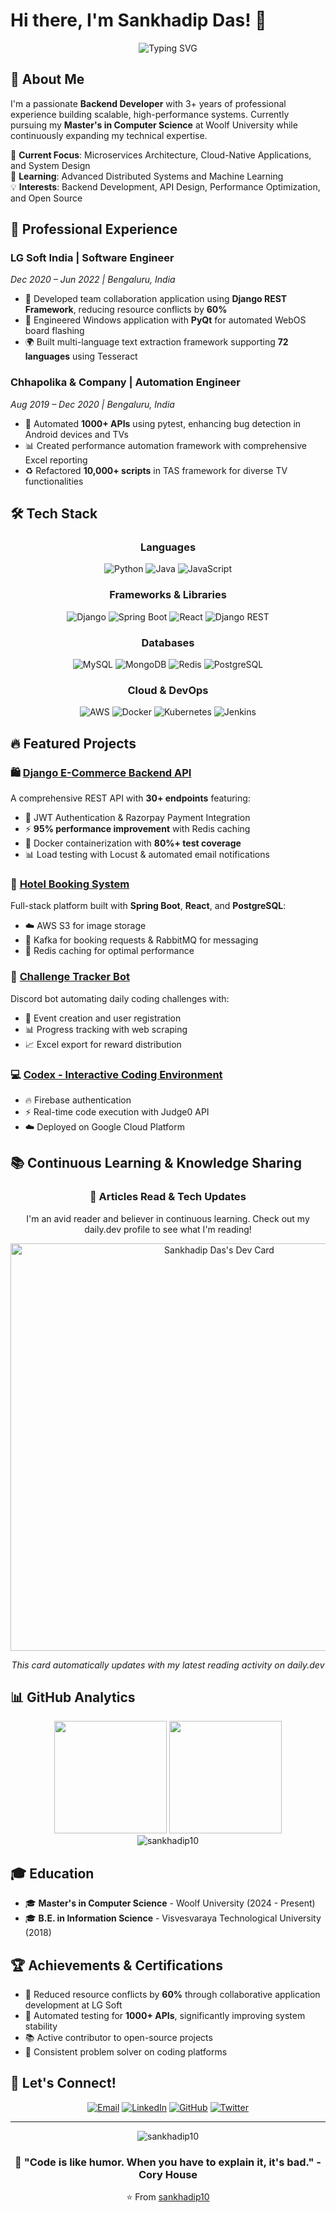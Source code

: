 # Hi there, I'm Sankhadip Das! 👋

<div align="center">
  <img src="https://readme-typing-svg.herokuapp.com?font=Fira+Code&pause=1000&color=2E86C1&center=true&vCenter=true&width=435&lines=Backend+Developer;Django+%7C+React+%7C+Spring+Boot;Building+Scalable+Systems;Always+Learning%2C+Always+Growing" alt="Typing SVG" />
</div>

## 🚀 About Me

I'm a passionate **Backend Developer** with 3+ years of professional experience building scalable, high-performance systems. Currently pursuing my **Master's in Computer Science** at Woolf University while continuously expanding my technical expertise.

🔭 **Current Focus**: Microservices Architecture, Cloud-Native Applications, and System Design  
🌱 **Learning**: Advanced Distributed Systems and Machine Learning  
💡 **Interests**: Backend Development, API Design, Performance Optimization, and Open Source

## 💼 Professional Experience

### **LG Soft India** | Software Engineer
*Dec 2020 – Jun 2022 | Bengaluru, India*
- 🚀 Developed team collaboration application using **Django REST Framework**, reducing resource conflicts by **60%**
- 🔧 Engineered Windows application with **PyQt** for automated WebOS board flashing
- 🌍 Built multi-language text extraction framework supporting **72 languages** using Tesseract

### **Chhapolika & Company** | Automation Engineer
*Aug 2019 – Dec 2020 | Bengaluru, India*
- 🤖 Automated **1000+ APIs** using pytest, enhancing bug detection in Android devices and TVs
- 📊 Created performance automation framework with comprehensive Excel reporting
- ♻️ Refactored **10,000+ scripts** in TAS framework for diverse TV functionalities

## 🛠️ Tech Stack

<div align="center">

### Languages
![Python](https://img.shields.io/badge/Python-3776AB?style=for-the-badge&logo=python&logoColor=white)
![Java](https://img.shields.io/badge/Java-ED8B00?style=for-the-badge&logo=openjdk&logoColor=white)
![JavaScript](https://img.shields.io/badge/JavaScript-F7DF1E?style=for-the-badge&logo=javascript&logoColor=black)

### Frameworks & Libraries
![Django](https://img.shields.io/badge/Django-092E20?style=for-the-badge&logo=django&logoColor=white)
![Spring Boot](https://img.shields.io/badge/Spring_Boot-6DB33F?style=for-the-badge&logo=spring&logoColor=white)
![React](https://img.shields.io/badge/React-20232A?style=for-the-badge&logo=react&logoColor=61DAFB)
![Django REST](https://img.shields.io/badge/Django_REST-ff1709?style=for-the-badge&logo=django&logoColor=white)

### Databases
![MySQL](https://img.shields.io/badge/MySQL-00000F?style=for-the-badge&logo=mysql&logoColor=white)
![MongoDB](https://img.shields.io/badge/MongoDB-4EA94B?style=for-the-badge&logo=mongodb&logoColor=white)
![Redis](https://img.shields.io/badge/Redis-DC382D?style=for-the-badge&logo=redis&logoColor=white)
![PostgreSQL](https://img.shields.io/badge/PostgreSQL-316192?style=for-the-badge&logo=postgresql&logoColor=white)

### Cloud & DevOps
![AWS](https://img.shields.io/badge/AWS-232F3E?style=for-the-badge&logo=amazon-aws&logoColor=white)
![Docker](https://img.shields.io/badge/Docker-2496ED?style=for-the-badge&logo=docker&logoColor=white)
![Kubernetes](https://img.shields.io/badge/Kubernetes-326CE5?style=for-the-badge&logo=kubernetes&logoColor=white)
![Jenkins](https://img.shields.io/badge/Jenkins-D24939?style=for-the-badge&logo=jenkins&logoColor=white)

</div>

## 🔥 Featured Projects

### 🛍️ [Django E-Commerce Backend API](https://github.com/sankhadip10/django-ecommerce-api)
A comprehensive REST API with **30+ endpoints** featuring:
- 🔐 JWT Authentication & Razorpay Payment Integration
- ⚡ **95% performance improvement** with Redis caching
- 🐳 Docker containerization with **80%+ test coverage**
- 📊 Load testing with Locust & automated email notifications

### 🏨 [Hotel Booking System](https://github.com/sankhadip10/hotel-booking-system)
Full-stack platform built with **Spring Boot**, **React**, and **PostgreSQL**:
- ☁️ AWS S3 for image storage
- 📨 Kafka for booking requests & RabbitMQ for messaging
- 🚀 Redis caching for optimal performance

### 🤖 [Challenge Tracker Bot](https://github.com/sankhadip10/challenge-tracker-bot)
Discord bot automating daily coding challenges with:
- 📅 Event creation and user registration
- 📊 Progress tracking with web scraping
- 📈 Excel export for reward distribution

### 💻 [Codex - Interactive Coding Environment](https://github.com/sankhadip10/codex)
- 🔥 Firebase authentication
- ⚡ Real-time code execution with Judge0 API
- ☁️ Deployed on Google Cloud Platform

## 📚 Continuous Learning & Knowledge Sharing

<div align="center">
  
### 📖 Articles Read & Tech Updates
I'm an avid reader and believer in continuous learning. Check out my daily.dev profile to see what I'm reading!

<a href="https://app.daily.dev/sankhadipdas10"><img src="https://api.daily.dev/devcards/v2/UTJawqtFVXHi50gT8FlS4.png?r=d46&type=wide" width="652" alt="Sankhadip Das's Dev Card"/></a>

*This card automatically updates with my latest reading activity on daily.dev*

</div>

## 📊 GitHub Analytics

<div align="center">
  <img height="180em" src="https://github-readme-stats.vercel.app/api?username=sankhadip10&show_icons=true&theme=tokyonight&include_all_commits=true&count_private=true"/>
  <img height="180em" src="https://github-readme-stats.vercel.app/api/top-langs/?username=sankhadip10&layout=compact&langs_count=8&theme=tokyonight"/>
</div>

<div align="center">
  <img src="https://github-readme-streak-stats.herokuapp.com/?user=sankhadip10&theme=tokyonight" alt="sankhadip10" />
</div>

## 🎓 Education

- 🎓 **Master's in Computer Science** - Woolf University (2024 - Present)
- 🎓 **B.E. in Information Science** - Visvesvaraya Technological University (2018)

## 🏆 Achievements & Certifications

- 🥇 Reduced resource conflicts by **60%** through collaborative application development at LG Soft
- 🚀 Automated testing for **1000+ APIs**, significantly improving system stability
- 📚 Active contributor to open-source projects
- 🌟 Consistent problem solver on coding platforms

## 🤝 Let's Connect!

<div align="center">
  
[![Email](https://img.shields.io/badge/Email-D14836?style=for-the-badge&logo=gmail&logoColor=white)](mailto:sankhaad@gmail.com)
[![LinkedIn](https://img.shields.io/badge/LinkedIn-0077B5?style=for-the-badge&logo=linkedin&logoColor=white)](https://linkedin.com/in/sankhadip)
[![GitHub](https://img.shields.io/badge/GitHub-100000?style=for-the-badge&logo=github&logoColor=white)](https://github.com/sankhadip10)
[![Twitter](https://img.shields.io/badge/Twitter-1DA1F2?style=for-the-badge&logo=twitter&logoColor=white)](https://twitter.com/Sankhaad)

</div>

---

<div align="center">
  <img src="https://komarev.com/ghpvc/?username=sankhadip10&label=Profile%20views&color=0e75b6&style=flat" alt="sankhadip10" />
  
  ### 💭 "Code is like humor. When you have to explain it, it's bad." - Cory House
  
  ⭐️ From [sankhadip10](https://github.com/sankhadip10)
</div>
